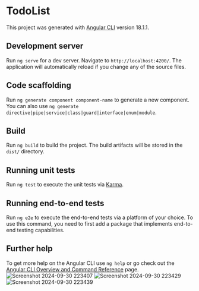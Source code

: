 # TodoList

This project was generated with [Angular CLI](https://github.com/angular/angular-cli) version 18.1.1.

## Development server

Run `ng serve` for a dev server. Navigate to `http://localhost:4200/`. The application will automatically reload if you change any of the source files.

## Code scaffolding

Run `ng generate component component-name` to generate a new component. You can also use `ng generate directive|pipe|service|class|guard|interface|enum|module`.

## Build

Run `ng build` to build the project. The build artifacts will be stored in the `dist/` directory.

## Running unit tests

Run `ng test` to execute the unit tests via [Karma](https://karma-runner.github.io).

## Running end-to-end tests

Run `ng e2e` to execute the end-to-end tests via a platform of your choice. To use this command, you need to first add a package that implements end-to-end testing capabilities.

## Further help

To get more help on the Angular CLI use `ng help` or go check out the [Angular CLI Overview and Command Reference](https://angular.dev/tools/cli) page.
![Screenshot 2024-09-30 223407](https://github.com/user-attachments/assets/e1f8094c-6fc7-4dd5-aa9c-cd9cfb2b70ac)
![Screenshot 2024-09-30 223429](https://github.com/user-attachments/assets/461aa167-2adf-450b-b65a-b036c75eceb9)
![Screenshot 2024-09-30 223439](https://github.com/user-attachments/assets/1fd546b9-98f4-4b22-9fdc-cb4d2b5998ee)

